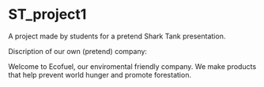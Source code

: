# ST_project1
A project made by students for a pretend Shark Tank presentation.

Discription of our own (pretend) company:

Welcome to Ecofuel, our enviromental friendly company. We make products that help prevent world hunger and promote forestation. 

